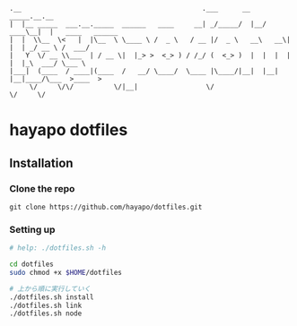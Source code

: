 ```
.__                                             .___      __    _____.__.__                 
|  |__ _____  ___.__._____  ______   ____     __| _/_____/  |__/ ____\__|  |   ____   ______
|  |  \\__  \<   |  |\__  \ \____ \ /  _ \   / __ |/  _ \   __\   __\|  |  | _/ __ \ /  ___/
|   Y  \/ __ \\___  | / __ \|  |_> >  <_> ) / /_/ (  <_> )  |  |  |  |  |  |_\  ___/ \___ \ 
|___|  (____  / ____|(____  /   __/ \____/  \____ |\____/|__|  |__|  |__|____/\___  >____  >
     \/     \/\/          \/|__|                 \/                               \/     \/ 
```

# hayapo dotfiles

## Installation

### Clone the repo

`git clone https://github.com/hayapo/dotfiles.git`

### Setting up

```bash
# help: ./dotfiles.sh -h

cd dotfiles
sudo chmod +x $HOME/dotfiles

# 上から順に実行していく
./dotfiles.sh install
./dotfiles.sh link
./dotfiles.sh node
```
